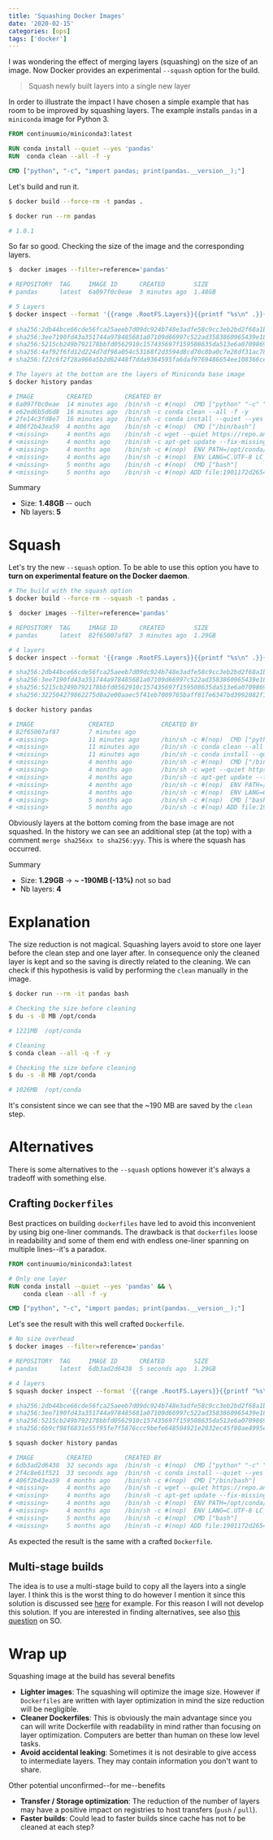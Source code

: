 ```yaml
---
title: 'Squashing Docker Images'
date: '2020-02-15'
categories: [ops]
tags: ['docker']
---
```


I was wondering the effect of merging layers (squashing) on the size of an image. Now Docker provides an experimental `--squash` option for the build.

> Squash newly built layers into a single new layer

In order to illustrate the impact I have chosen a simple example that has room to be improved by squashing layers.
The example installs `pandas` in a `miniconda` image for Python 3.

```dockerfile
FROM continuumio/miniconda3:latest

RUN conda install --quiet --yes 'pandas'
RUN  conda clean --all -f -y

CMD ["python", "-c", "import pandas; print(pandas.__version__);"]
```

Let's build and run it.

```bash
$ docker build --force-rm -t pandas .

$ docker run --rm pandas

# 1.0.1
```

So far so good. Checking the size of the image and the corresponding layers.

```bash
$  docker images --filter=reference='pandas'                    

# REPOSITORY  TAG     IMAGE ID      CREATED        SIZE
# pandas      latest  6a097f0c0eae  3 minutes ago  1.48GB

# 5 Layers
$ docker inspect --format '{{range .RootFS.Layers}}{{printf "%s\n" .}}{{end}}' pandas
 
# sha256:2db44bce66cde56fca25aeeb7d09dc924b748e3adfe58c9cc3eb2bd2f68a1b68
# sha256:3ee7190fd43a351744a978485681a07109d66997c522ad3583860965439e1828
# sha256:5215cb249b792178bbfd0562910c157435697f159508635da513e6a0709869b6
# sha256:4af92f6fd12d224d7df98a054c53168f2d3594d8cd70c8ba0c7e28df31ac7858
# sha256:f22c6f2f28a966a5b2d62448f7dda9364595fa6daf9769486654ee108366ce80

# The layers at the bottom are the layers of Miniconda base image
$ docker history pandas

# IMAGE         CREATED         CREATED BY                                      SIZE                COMMENT
# 6a097f0c0eae  14 minutes ago  /bin/sh -c #(nop)  CMD ["python" "-c" "impor…   0B                  
# e62ed6b5d6d8  16 minutes ago  /bin/sh -c conda clean --all -f -y              0B                  
# 2fe14c3fd8e7  16 minutes ago  /bin/sh -c conda install --quiet --yes 'pand…   1.05GB              
# 406f2b43ea59  4 months ago    /bin/sh -c #(nop)  CMD ["/bin/bash"]            0B                  
# <missing>     4 months ago    /bin/sh -c wget --quiet https://repo.anacond…   151MB               
# <missing>     4 months ago    /bin/sh -c apt-get update --fix-missing &&  …   210MB               
# <missing>     4 months ago    /bin/sh -c #(nop)  ENV PATH=/opt/conda/bin:/…   0B                  
# <missing>     4 months ago    /bin/sh -c #(nop)  ENV LANG=C.UTF-8 LC_ALL=C…   0B                  
# <missing>     5 months ago    /bin/sh -c #(nop)  CMD ["bash"]                 0B                  
# <missing>     5 months ago    /bin/sh -c #(nop) ADD file:1901172d265456090…   69.2MB     
```

Summary

- Size: **1.48GB** -- ouch
- Nb layers: **5**

# Squash

Let's try the new `--squash` option. To be able to use this option you have to **turn on experimental feature on the Docker daemon**.

```bash
# The build with the squash option
$ docker build --force-rm --squash -t pandas .

$  docker images --filter=reference='pandas'  

# REPOSITORY  TAG     IMAGE ID      CREATED        SIZE
# pandas      latest  82f65007af87  3 minutes ago  1.29GB

# 4 layers
$ docker inspect --format '{{range .RootFS.Layers}}{{printf "%s\n" .}}{{end}}' pandas 

# sha256:2db44bce66cde56fca25aeeb7d09dc924b748e3adfe58c9cc3eb2bd2f68a1b68
# sha256:3ee7190fd43a351744a978485681a07109d66997c522ad3583860965439e1828
# sha256:5215cb249b792178bbfd0562910c157435697f159508635da513e6a0709869b6
# sha256:322504279862275d0a2e00aaec5f41eb7009765baff817e6347bd3992082f17e

$ docker history pandas 

# IMAGE               CREATED             CREATED BY                                      SIZE                COMMENT
# 82f65007af87        7 minutes ago                                                       858MB               merge # sha256:5a32e51cdbb504aa518d92847a98b00f6cd11fb5dcd33a3903daae6197c5283a to sha256:406f2b43ea59a121345b188cc94595c539014c5b644bf95c61458a9b5b2905ba
# <missing>           11 minutes ago      /bin/sh -c #(nop)  CMD ["python" "-c" "impor…   0B                  
# <missing>           11 minutes ago      /bin/sh -c conda clean --all -f -y              0B                  
# <missing>           11 minutes ago      /bin/sh -c conda install --quiet --yes 'pand…   0B                  
# <missing>           4 months ago        /bin/sh -c #(nop)  CMD ["/bin/bash"]            0B                  
# <missing>           4 months ago        /bin/sh -c wget --quiet https://repo.anacond…   151MB               
# <missing>           4 months ago        /bin/sh -c apt-get update --fix-missing &&  …   210MB               
# <missing>           4 months ago        /bin/sh -c #(nop)  ENV PATH=/opt/conda/bin:/…   0B                  
# <missing>           4 months ago        /bin/sh -c #(nop)  ENV LANG=C.UTF-8 LC_ALL=C…   0B                  
# <missing>           5 months ago        /bin/sh -c #(nop)  CMD ["bash"]                 0B                  
# <missing>           5 months ago        /bin/sh -c #(nop) ADD file:1901172d265456090…   69.2MB   
```

Obviously layers at the bottom coming from the base image are not squashed. In the history we can see an additional step (at the top) with a comment `merge sha256xx to sha256:yyy`. This is where the squash has occurred.

Summary

- Size: **1.29GB** -> **~ -190MB (-13%)** not so bad
- Nb layers: **4**

# Explanation

The size reduction is not magical. Squashing layers avoid to store one layer before the clean step and one layer after. In consequence only the cleaned layer is kept and so the saving is directly related to the cleaning. We can check if this hypothesis is valid by performing the `clean` manually in the image.

```bash
$ docker run --rm -it pandas bash

# Checking the size before cleaning
$ du -s -B MB /opt/conda

# 1221MB  /opt/conda

# Cleaning
$ conda clean --all -q -f -y

# Checking the size before cleaning
$ du -s -B MB /opt/conda

# 1026MB  /opt/conda
```

It's consistent since we can see that the ~190 MB are saved by the `clean` step.

# Alternatives

There is some alternatives to the `--squash` options however it's always a tradeoff with something else.

## Crafting `Dockerfiles`

Best practices on building `dockerfiles` have led to avoid this inconvenient by using big one-liner commands.
The drawback is that `dockerfiles` loose in readability and some of them end with endless one-liner spanning on multiple lines--it's a paradox.

```dockerfile
FROM continuumio/miniconda3:latest

# Only one layer
RUN conda install --quiet --yes 'pandas' && \
    conda clean --all -f -y

CMD ["python", "-c", "import pandas; print(pandas.__version__);"]
```

Let's see the result with this well crafted `Dockerfile`.

```bash
# No size overhead
$ docker images --filter=reference='pandas'          

# REPOSITORY  TAG     IMAGE ID      CREATED        SIZE
# pandas      latest  6db3ad2d6438  5 seconds ago  1.29GB

# 4 layers
$ squash docker inspect --format '{{range .RootFS.Layers}}{{printf "%s\n" .}}{{end}}' pandas 

# sha256:2db44bce66cde56fca25aeeb7d09dc924b748e3adfe58c9cc3eb2bd2f68a1b68
# sha256:3ee7190fd43a351744a978485681a07109d66997c522ad3583860965439e1828
# sha256:5215cb249b792178bbfd0562910c157435697f159508635da513e6a0709869b6
# sha256:6b9cf98f6831e55f95fe7f5876ccc9befe648504921e2032ec45f80ae4995ec9

$ squash docker history pandas 

# IMAGE         CREATED         CREATED BY                                      SIZE   COMMENT
# 6db3ad2d6438  32 seconds ago  /bin/sh -c #(nop)  CMD ["python" "-c" "impor…   0B     
# 2f4c8e61f521  33 seconds ago  /bin/sh -c conda install --quiet --yes 'pand…   858MB  
# 406f2b43ea59  4 months ago    /bin/sh -c #(nop)  CMD ["/bin/bash"]            0B     
# <missing>     4 months ago    /bin/sh -c wget --quiet https://repo.anacond…   151MB  
# <missing>     4 months ago    /bin/sh -c apt-get update --fix-missing &&  …   210MB  
# <missing>     4 months ago    /bin/sh -c #(nop)  ENV PATH=/opt/conda/bin:/…   0B     
# <missing>     4 months ago    /bin/sh -c #(nop)  ENV LANG=C.UTF-8 LC_ALL=C…   0B     
# <missing>     5 months ago    /bin/sh -c #(nop)  CMD ["bash"]                 0B     
# <missing>     5 months ago    /bin/sh -c #(nop) ADD file:1901172d265456090…   69.2MB 
```

As expected the result is the same with a crafted `Dockerfile`.

## Multi-stage builds

The idea is to use a multi-stage build to copy all the layers into a single layer. I think this is the worst thing to do however I mention it since this solution is discussed see [here](https://github.com/moby/moby/issues/34565) for example. For this reason I will not develop this solution. If you are interested in finding alternatives, see also [this question](https://stackoverflow.com/questions/55220569/alternative-to-using-squash-when-building-docker-images-on-windows-using-local) on SO.

# Wrap up

Squashing image at the build has several benefits

- **Lighter images**: The squashing will optimize the image size. However if `Dockerfiles` are written with layer optimization in mind the size reduction will be negligible. 
- **Cleaner Dockerfiles**: This is obviously the main advantage since you can will write Dockerfile with readability in mind rather than focusing on layer optimization. Computers are better than human on these low level tasks.
- **Avoid accidental leaking**: Sometimes it is not desirable to give access to intermediate layers. They may contain information you don't want to share.
  
Other potential unconfirmed--for me--benefits

- **Transfer / Storage optimization**: The reduction of the number of layers may have a positive impact on registries to host transfers (`push` / `pull`).
- **Faster builds**: Could lead to faster builds since cache has not to be cleaned at each step?  
